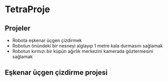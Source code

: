 # TetraProje

## Projeler
- Robota eşkenar üçgen çizdirmek
- Robotun önündeki bir nesneyi alglayıp 1 metre kala durmasını sağlamak
- Robotun kırmızı bir küpün ağırlık merkezini kamerada göztermesini sağlamak


## Eşkenar üçgen çizdirme projesi
